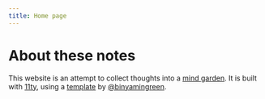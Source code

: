 ```yaml
---
title: Home page
---
```

# About these notes

This website is an attempt to collect thoughts into a [mind garden](https://www.mentalnodes.com/a-gardening-guide-for-your-mind). It is built with [11ty](https://www.11ty.dev/), using a [template](https://github.com/binyamin/eleventy-garden) by [@binyamingreen](https://twitter.com/binyamingreen).

